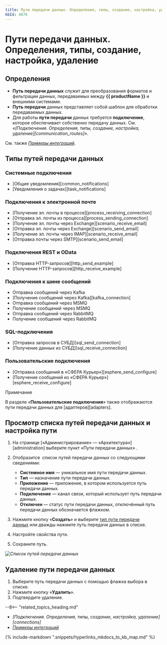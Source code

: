 ```yaml
---
title: Пути передачи данных. Определения, типы, создание, настройка, удаление
kbId: 4676
---
```


# Пути передачи данных. Определения, типы, создание, настройка, удаление

## Определения

- **Путь передачи данных** служит для преобразования форматов и фильтрации данных, передаваемых между **{{ productName }}** и внешними системами.
- **Путь передачи** данных представляет собой шаблон для обработки передаваемых данных.
- Для работы **пути передачи** данных требуется **подключение**, которое обеспечивает собственно передачу данных. См. *«[Подключения. Определения, типы, создание, настройка, удаление][communication_routes]»*.

См. также *[Примеры интеграций](https://kb.comindware.ru/category.php?id=875)*.

## Типы путей передачи данных

### Системные подключения

- [Общие уведомления][common_notifications]
- [Уведомления о задачах][task_notifications]

### Подключения к электронной почте

- [Получение эл. почты в процессе][process_receiving_connection]
- [Отправка эл. почты из процесса][process_sending_connection]
- [Получение эл. почты через Exchange][scenario_receive_email]
- [Отправка эл. почты через Exchange][scenario_send_email]
- [Получение эл. почты через IMAP][scenario_receive_email]
- [Отправка почты через SMTP][scenario_send_email]

### Подключения REST и OData

- [Отправка HTTP-запросов][http_send_example]
- [Получение HTTP-запросов][http_receive_example]

### Подключения к шине сообщений

- Отправка сообщений через Kafka
- [Получение сообщений через Kafka][kafka_connection]
- Отправка сообщений через MSMQ
- Получение сообщений через MSMQ
- Отправка сообщений через RabbitMQ
- Получение сообщений через RabbitMQ

### SQL-подключения

- [Отправка запросов в СУБД][sql_send_connection]
- [Получение данных из СУБД][sql_receive_connection]

### Пользовательские подключения

- [Отправка сообщений в «СФЕРА Курьер»][esphere_send_configure]
- [Получение сообщений из «СФЕРА Курьер»][esphere_receive_configure]

Примечание

В разделе «**Пользовательские подключения**» также отображаются пути передачи данных для [адаптеров][adapters].

## Просмотр списка путей передачи данных и настройка пути

1. На странице [«Администрирование» — «Архитектура»][administration] выберите пункт «Пути передачи данных» ‌.
2. Отобразится  список путей передачи данных со следующими сведениями:

   - **Системное имя** — уникальное имя пути передачи данных.
   - **Тип** — назначение пути передачи данных.
   - **Приложение** — приложение, в котором используется путь передачи данных.
   - **Подключение** — канал связи, который использует путь передачи данных.
   - **Отключен** — статус пути передачи данных, отключённый путь передачи данных обозначается флажком.
3. Нажмите кнопку «**Создать**» и выберите [тип пути передачи данных](#типы-путей-передачи-данных) или дважды нажмите путь передачи данных в списке.
4. Настройте свойства пути.
5. Сохраните путь.

_![Список путей передачи данных](/platform/v5.0/administration/connections_communication_routes/../architecture/img/communication_routes_page.png)_

## Удаление пути передачи данных

1. Выберите путь передачи данных с помощью флажка выбора в списке.
2. Нажмите кнопку «**Удалить**».
3. Подтвердите удаление.

--8<-- "related_topics_heading.md"

- *[Подключения. Определения, типы, создание, настройка, удаление][connections]*
- *[Примеры интеграций](https://kb.comindware.ru/category.php?id=875)*

{% include-markdown ".snippets/hyperlinks_mkdocs_to_kb_map.md" %}
